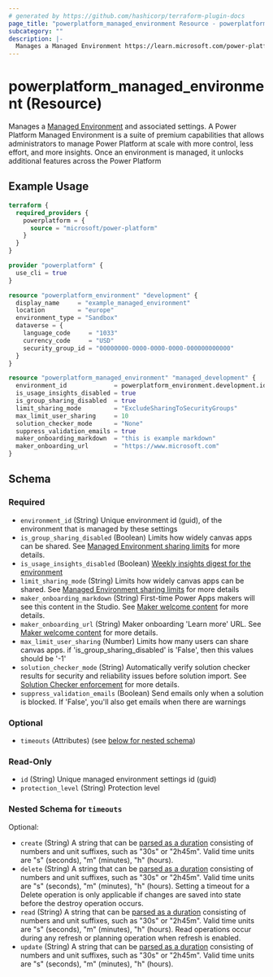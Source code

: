 ```yaml
---
# generated by https://github.com/hashicorp/terraform-plugin-docs
page_title: "powerplatform_managed_environment Resource - powerplatform"
subcategory: ""
description: |-
  Manages a Managed Environment https://learn.microsoft.com/power-platform/admin/managed-environment-overview and associated settings. A Power Platform Managed Environment is a suite of premium capabilities that allows administrators to manage Power Platform at scale with more control, less effort, and more insights. Once an environment is managed, it unlocks additional features across the Power Platform
---
```


# powerplatform_managed_environment (Resource)

Manages a [Managed Environment](https://learn.microsoft.com/power-platform/admin/managed-environment-overview) and associated settings. A Power Platform Managed Environment is a suite of premium capabilities that allows administrators to manage Power Platform at scale with more control, less effort, and more insights. Once an environment is managed, it unlocks additional features across the Power Platform

## Example Usage

```terraform
terraform {
  required_providers {
    powerplatform = {
      source = "microsoft/power-platform"
    }
  }
}

provider "powerplatform" {
  use_cli = true
}

resource "powerplatform_environment" "development" {
  display_name     = "example_managed_environment"
  location         = "europe"
  environment_type = "Sandbox"
  dataverse = {
    language_code     = "1033"
    currency_code     = "USD"
    security_group_id = "00000000-0000-0000-0000-000000000000"
  }
}

resource "powerplatform_managed_environment" "managed_development" {
  environment_id             = powerplatform_environment.development.id
  is_usage_insights_disabled = true
  is_group_sharing_disabled  = true
  limit_sharing_mode         = "ExcludeSharingToSecurityGroups"
  max_limit_user_sharing     = 10
  solution_checker_mode      = "None"
  suppress_validation_emails = true
  maker_onboarding_markdown  = "this is example markdown"
  maker_onboarding_url       = "https://www.microsoft.com"
}
```

<!-- schema generated by tfplugindocs -->
## Schema

### Required

- `environment_id` (String) Unique environment id (guid), of the environment that is managed by these settings
- `is_group_sharing_disabled` (Boolean) Limits how widely canvas apps can be shared. See [Managed Environment sharing limits](https://learn.microsoft.com/power-platform/admin/managed-environment-sharing-limits) for more details.
- `is_usage_insights_disabled` (Boolean) [Weekly insights digest for the environment](https://learn.microsoft.com/power-platform/admin/managed-environment-usage-insights)
- `limit_sharing_mode` (String) Limits how widely canvas apps can be shared.  See [Managed Environment sharing limits](https://learn.microsoft.com/power-platform/admin/managed-environment-sharing-limits) for more details
- `maker_onboarding_markdown` (String) First-time Power Apps makers will see this content in the Studio.  See [Maker welcome content](https://learn.microsoft.com/power-platform/admin/welcome-content) for more details.
- `maker_onboarding_url` (String) Maker onboarding 'Learn more' URL. See [Maker welcome content](https://learn.microsoft.com/power-platform/admin/welcome-content) for more details.
- `max_limit_user_sharing` (Number) Limits how many users can share canvas apps. if 'is_group_sharing_disabled' is 'False', then this values should be '-1'
- `solution_checker_mode` (String) Automatically verify solution checker results for security and reliability issues before solution import.  See [Solution Checker enforcement](https://learn.microsoft.com/power-platform/admin/managed-environment-solution-checker) for more details.
- `suppress_validation_emails` (Boolean) Send emails only when a solution is blocked. If 'False', you'll also get emails when there are warnings

### Optional

- `timeouts` (Attributes) (see [below for nested schema](#nestedatt--timeouts))

### Read-Only

- `id` (String) Unique managed environment settings id (guid)
- `protection_level` (String) Protection level

<a id="nestedatt--timeouts"></a>
### Nested Schema for `timeouts`

Optional:

- `create` (String) A string that can be [parsed as a duration](https://pkg.go.dev/time#ParseDuration) consisting of numbers and unit suffixes, such as "30s" or "2h45m". Valid time units are "s" (seconds), "m" (minutes), "h" (hours).
- `delete` (String) A string that can be [parsed as a duration](https://pkg.go.dev/time#ParseDuration) consisting of numbers and unit suffixes, such as "30s" or "2h45m". Valid time units are "s" (seconds), "m" (minutes), "h" (hours). Setting a timeout for a Delete operation is only applicable if changes are saved into state before the destroy operation occurs.
- `read` (String) A string that can be [parsed as a duration](https://pkg.go.dev/time#ParseDuration) consisting of numbers and unit suffixes, such as "30s" or "2h45m". Valid time units are "s" (seconds), "m" (minutes), "h" (hours). Read operations occur during any refresh or planning operation when refresh is enabled.
- `update` (String) A string that can be [parsed as a duration](https://pkg.go.dev/time#ParseDuration) consisting of numbers and unit suffixes, such as "30s" or "2h45m". Valid time units are "s" (seconds), "m" (minutes), "h" (hours).
